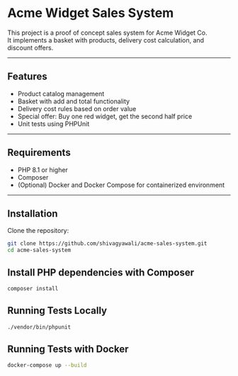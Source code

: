 # Acme Widget Sales System

This project is a proof of concept sales system for Acme Widget Co.  
It implements a basket with products, delivery cost calculation, and discount offers.

---

## Features

- Product catalog management
- Basket with add and total functionality
- Delivery cost rules based on order value
- Special offer: Buy one red widget, get the second half price
- Unit tests using PHPUnit

---

## Requirements

- PHP 8.1 or higher
- Composer
- (Optional) Docker and Docker Compose for containerized environment

---

## Installation

Clone the repository:

```bash
git clone https://github.com/shivagyawali/acme-sales-system.git
cd acme-sales-system

```
## Install PHP dependencies with Composer

```bash
composer install

```
## Running Tests Locally
```bash
./vendor/bin/phpunit

```
## Running Tests with Docker
```bash
docker-compose up --build

```


